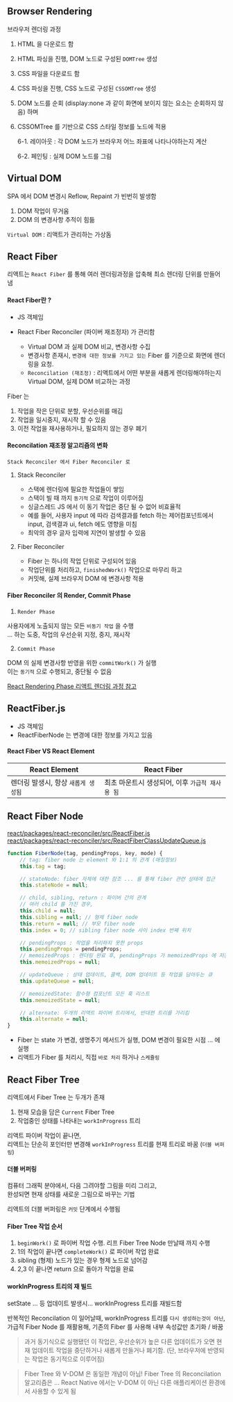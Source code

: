 ## Browser Rendering

브라우저 렌더링 과정

1. HTML 을 다운로드 함
2. HTML 파싱을 진행, DOM 노드로 구성된 `DOMTree` 생성
3. CSS 파일을 다운로드 함
4. CSS 파싱을 진행, CSS 노드로 구성된 `CSSOMTree` 생성
5. DOM 노드를 순회 (display:none 과 같이 화면에 보이지 않는 요소는 순회하지 않음) 하며
6. CSSOMTree 를 기반으로 CSS 스타일 정보를 노드에 적용

    6-1. 레이아웃 : 각 DOM 노드가 브라우저 어느 좌표에 나타나야하는지 계산

    6-2. 페인팅 : 실제 DOM 노드를 그림

## Virtual DOM

SPA 에서 DOM 변경시 Reflow, Repaint 가 빈번히 발생함<br/>

1. DOM 작업이 무거움
2. DOM 의 변경사항 추적이 힘듦

`Virtual DOM` : 리액트가 관리하는 가상돔

## React Fiber

리액트는 `React Fiber` 를 통해 여러 렌더링과정을 압축해 최소 렌더링 단위를 만들어 냄

#### React Fiber란 ?

-   JS 객체임
-   React Fiber Reconciler (파이버 재조정자) 가 관리함

    -   Virtual DOM 과 실제 DOM 비교, 변경사항 수집
    -   변경사항 존재시, `변경에 대한 정보를 가지고 있는` Fiber 를 기준으로 화면에 렌더링을 요청.
    -   `Reconcilation (재조정)` : 리액트에서 어떤 부분을 새롭게 렌더링해야하는지 Virtual DOM, 실제 DOM 비교하는 과정

Fiber 는

1. 작업을 작은 단위로 분할, 우선순위를 매김
2. 작업을 일시중지, 재시작 할 수 있음
3. 이전 작업을 재사용하거나, 필요하지 않는 경우 폐기

#### Reconcilation 재조정 알고리즘의 변화

`Stack Reconciler 에서 Fiber Reconciler 로`

1. Stack Reconciler

    - 스택에 렌더링에 필요한 작업들이 쌓임
    - 스택이 빌 때 까지 `동기적` 으로 작업이 이루어짐
    - 싱글스레드 JS 에서 이 동기 작업은 중단 될 수 없어 비효율적
    - 예를 들어, 사용자 input 에 따라 검색결과를 fetch 하는 제어컴포넌트에서 input, 검색결과 ui, fetch 에도 영향을 미침
    - 최악의 경우 글자 입력에 지연이 발생할 수 있음

2. Fiber Reconciler

    - Fiber 는 하나의 작업 단위로 구성되어 있음
    - 작업단위를 처리하고, `finishedWork()` 작업으로 마무리 하고
    - 커밋해, 실제 브라우저 DOM 에 변경사항 적용

#### Fiber Reconciler 의 Render, Commit Phase

1. `Render Phase`

사용자에게 노출되지 않는 모든 `비동기 작업` 을 수행<br/>
... 하는 도중, 작업의 우선순위 지정, 중지, 재시작

2. `Commit Phase`

DOM 의 실제 변경사항 반영을 위한 `commitWork()` 가 실행 <br/>
이는 `동기적` 으로 수행되고, 중단될 수 없음

[React Rendering Phase 리액트 렌더링 과정 참고](../react-rendering-phase/README.md)

## ReactFiber.js

-   JS 객체임
-   ReactFiberNode 는 변경에 대한 정보를 가지고 있음

#### React Fiber VS React Element

| React Element                       | React Fiber                                     |
| ----------------------------------- | ----------------------------------------------- |
| 렌더링 발생시, 항상 `새롭게 생성됨` | 최초 마운트시 생성되어, 이후 `가급적 재사용 됨` |

## React Fiber Node

[react/packages/react-reconciler/src/ReactFiber.js](https://github.com/facebook/react/blob/main/packages/react-reconciler/src/ReactFiber.js) <br/>
[react/packages/react-reconciler/src/ReactFiberClassUpdateQueue.js](https://github.com/toothlessdev/react/blob/main/packages/react-reconciler/src/ReactFiberClassUpdateQueue.js)

```js
function FiberNode(tag, pendingProps, key, mode) {
    // tag: fiber node 는 element 와 1:1 의 관계 (매칭정보)
    this.tag = tag;

    // stateNode: fiber 자체에 대한 참조 ... 를 통해 fiber 관련 상태에 접근
    this.stateNode = null;

    // child, sibling, return : 파이버 간의 관계
    // 여러 child 를 가진 경우,
    this.child = null;
    this.sibling = null; // 형제 fiber node
    this.return = null; // 부모 fiber node
    this.index = 0; // sibling fiber node 사이 index 번째 위치

    // pendingProps : 작업을 처리하지 못한 props
    this.pendingProps = pendingProps;
    // memoizedProps : 렌더링 완료 후, pendingProps 가 memoizedProps 에 저장되어 관리됨
    this.memoizedProps = null;

    // updateQueue : 상태 업데이트, 콜백, DOM 업데이트 등 작업을 담아두는 큐
    this.updateQueue = null;

    // memoizedState: 함수형 컴포넌트 모든 훅 리스트
    this.memoizedState = null;

    // alternate: 두개의 리액트 파이버 트리에서, 반대편 트리를 가리킴
    this.alternate = null;
}
```

-   Fiber 는 state 가 변경, 생명주기 메서드가 실행, DOM 변경이 필요한 시점 ... 에 실행
-   리액트가 Fiber 를 처리시, 직접 `바로 처리` 하거나 `스케쥴링`

## React Fiber Tree

리액트에서 Fiber Tree 는 두개가 존재

1. 현재 모습을 담은 `Current` Fiber Tree
2. 작업중인 상태를 나타내는 `workInProgress` 트리

리액트 파이버 작업이 끝나면, <br/>
리액트는 단순히 포인터만 변경해 `workInProgress` 트리를 현재 트리로 바꿈 (`더블 버퍼링`)

#### 더블 버퍼링

컴퓨터 그래픽 분야에서, 다음 그려야할 그림을 미리 그리고, <br/>
완성되면 현재 상태를 새로운 그림으로 바꾸는 기법

리액트의 더블 버퍼링은 `커밋` 단계에서 수행됨

#### Fiber Tree 작업 순서

1. `beginWork()` 로 파이버 작업 수행. 리프 Fiber Tree Node 만날때 까지 수행
2. 1의 작업이 끝나면 `completeWork()` 로 파이버 작업 완료
3. sibling (형제) 노드가 있는 경우 형제 노드로 넘어감
4. 2,3 이 끝나면 return 으로 돌아가 작업을 완료

#### workInProgress 트리의 재 빌드

setState ... 등 업데이트 발생시... workInProgress 트리를 재빌드함

반복적인 Reconcilation 이 일어날때, workInProgress 트리를 `다시 생성하는것이 아닌`, <br/>
가급적 Fiber Node 를 재활용해, 기존의 Fiber 를 사용해 내부 속성값만 초기화 / 바꿈

> 과거 동기식으로 실행됐던 이 작업은, 우선순위가 높은 다른 업데이트가 오면 현재 업데이트 작업을 중단하거나 새롭게 만들거나 폐기함. (단, 브라우저에 반영되는 작업은 동기적으로 이루어짐)

> Fiber Tree 와 V-DOM 은 동일한 개념이 아님! Fiber Tree 의 Reconcilation 알고리즘은 ... React Native 에서는 V-DOM 이 아닌 다른 애플리케이션 환경에서 사용할 수 있게 됨
